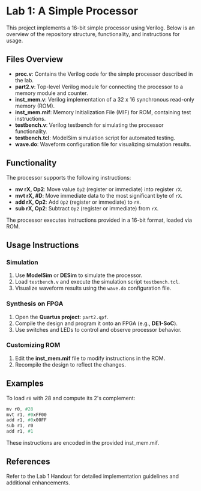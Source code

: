 # Lab 1: A Simple Processor

This project implements a 16-bit simple processor using Verilog. Below is an overview of the repository structure, functionality, and instructions for usage.

## **Files Overview**
- **proc.v**: Contains the Verilog code for the simple processor described in the lab.
- **part2.v**: Top-level Verilog module for connecting the processor to a memory module and counter.
- **inst_mem.v**: Verilog implementation of a 32 x 16 synchronous read-only memory (ROM).
- **inst_mem.mif**: Memory Initialization File (MIF) for ROM, containing test instructions.
- **testbench.v**: Verilog testbench for simulating the processor functionality.
- **testbench.tcl**: ModelSim simulation script for automated testing.
- **wave.do**: Waveform configuration file for visualizing simulation results.

## **Functionality**
The processor supports the following instructions:

- **mv rX, Op2**: Move value `Op2` (register or immediate) into register `rX`.
- **mvt rX, #D**: Move immediate data to the most significant byte of `rX`.
- **add rX, Op2**: Add `Op2` (register or immediate) to `rX`.
- **sub rX, Op2**: Subtract `Op2` (register or immediate) from `rX`.

The processor executes instructions provided in a 16-bit format, loaded via ROM.

## **Usage Instructions**

### **Simulation**
1. Use **ModelSim** or **DESim** to simulate the processor.
2. Load `testbench.v` and execute the simulation script `testbench.tcl`.
3. Visualize waveform results using the `wave.do` configuration file.

### **Synthesis on FPGA**
1. Open the **Quartus project**: `part2.qpf`.
2. Compile the design and program it onto an FPGA (e.g., **DE1-SoC**).
3. Use switches and LEDs to control and observe processor behavior.

### **Customizing ROM**
1. Edit the **inst_mem.mif** file to modify instructions in the ROM.
2. Recompile the design to reflect the changes.

## **Examples**

To load `r0` with 28 and compute its 2's complement:

```verilog
mv r0, #28
mvt r1, #0xFF00
add r1, #0x00FF
sub r1, r0
add r1, #1
```

These instructions are encoded in the provided inst_mem.mif.

## **References**
Refer to the Lab 1 Handout for detailed implementation guidelines and additional enhancements.
